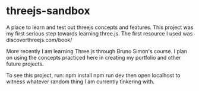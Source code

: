# threejs-sandbox
A place to learn and test out threejs concepts and features.
This project was my first serious step towards learning three.js. The first resource I used was discoverthreejs.com/book/

More recently I am learning Three.js through Bruno Simon's course. I plan on using the concepts practiced here in creating my portfolio and other future projects. 

To see this project, run:
npm install
npm run dev
then open localhost to witness whatever random thing I am currently tinkering with.
